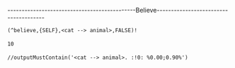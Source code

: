 ---------------------------------------------Believe--------------------------------------

`(^believe,{SELF},<cat --> animal>,FALSE)!`
<br/>
<br/>
`10`
<br/>
<br/>
`//outputMustContain('<cat --> animal>. :!0: %0.00;0.90%')`